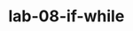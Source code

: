 # lab-08-if-while
<html>
<body>
<script>

console.log("This is lab 08 ....more JavaScript conditionals");
</script>
</body>
</html>